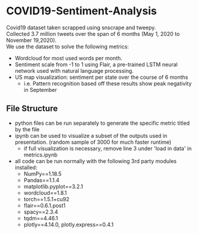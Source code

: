 # COVID19-Sentiment-Analysis
Covid19 dataset taken scrapped using snscrape and tweepy.<br/>
Collected 3.7 million tweets over the span of 6 months (May 1, 2020 to November 19,2020).<br/>
We use the dataset to solve the following metrics:<br/>
* Wordcloud for most used words per month.
* Sentiment scale from -1 to 1 using Flair, a pre-trained LSTM neural network used with natural language processing.
* US map visualization: sentiment per state over the course of 6 months
  * i.e. Pattern recognition based off these results show peak negativity in September

## File Structure
* python files can be run separately to generate the specific metric titled by the file
* ipynb can be used to visualize a subset of the outputs used in presentation. (random sample of 3000 for much faster runtime)
  * if full visualization is necessary, remove line 3 under 'load in data' in metrics.ipynb
* all code can be run normally with the following 3rd party modules installed:
  * NumPy==1.18.5
  * Pandas==1.1.4
  * matplotlib.pyplot==3.2.1
  * wordcloud==1.8.1
  * torch==1.5.1+cu92
  * flair==0.6.1.post1
  * spacy==2.3.4
  * tqdm==4.46.1
  * plotly==4.14.0, plotly.express==0.4.1
